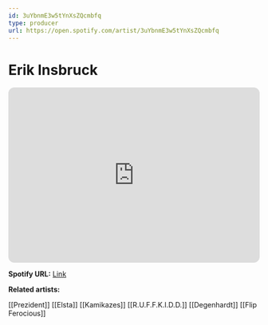 ```yaml
---
id: 3uYbnmE3w5tYnXsZQcmbfq
type: producer
url: https://open.spotify.com/artist/3uYbnmE3w5tYnXsZQcmbfq
---
```

# Erik Insbruck

<iframe style="border-radius:12px" src="https://open.spotify.com/embed/artist/3uYbnmE3w5tYnXsZQcmbfq" width="100%" height="352" frameBorder="0" allowfullscreen="" allow="autoplay; clipboard-write; encrypted-media; fullscreen; picture-in-picture" loading="lazy"></iframe>

**Spotify URL:** [Link](https://open.spotify.com/artist/3uYbnmE3w5tYnXsZQcmbfq)

**Related artists:**

[[Prezident]]
[[Elsta]]
[[Kamikazes]]
[[R.U.F.F.K.I.D.D.]]
[[Degenhardt]]
[[Flip Ferocious]]
